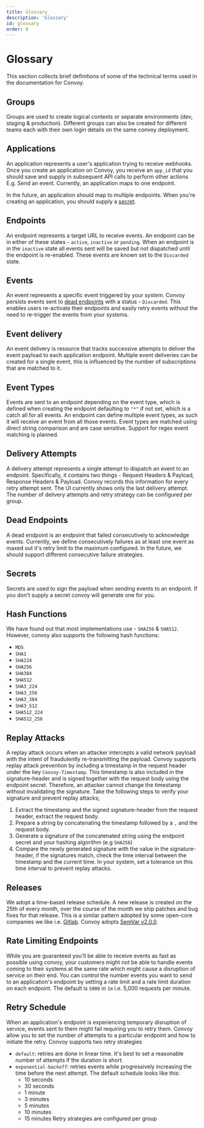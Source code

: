 ```yaml
---
title: Glossary
description: 'Glossary'
id: glossary
order: 8
---
```



# Glossary

This section collects brief definitions of some of the technical terms used in the documentation for Convoy.


## Groups

Groups are used to create logical contexts or separate environments (dev, staging & production). Different groups can also be created for different teams each with their own login details on the same convoy deployment.

## Applications

An application represents a user's application trying to receive webhooks. Once you create an application on Convoy, you receive an `app_id` that you should save and supply in subsequent API calls to perform other actions E.g. Send an event. Currently, an application maps to one endpoint. 

In the future, an application should map to multiple endpoints. When you're creating an application, you should supply a [secret](#secrets).

## Endpoints

An endpoint represents a target URL to receive events. An endpoint can be in either of these states - `active`, `inactive` or `pending`. When an endpoint is in the `inactive` state all events sent will be saved but not dispatched until the endpoint is re-enabled. These events are known set to the `Discarded` state.

## Events

An event represents a specific event triggered by your system. Convoy persists events sent to [dead endpoints](#dead-endpoints) with a status - `Discarded`. This enables users re-activate their endpoints and easily retry events without the need to re-trigger the events from your systems.

## Event delivery

An event delivery is resource that tracks successive attempts to deliver the event payload to each application endpoint. Multiple event deliveries can be created for a single event, this is influenced by the number of subscriptions that are matched to it.

## Event Types

Events are sent to an endpoint depending on the event type, which is defined when creating the endpoint defaulting to `"*"` if not set, which is a catch all for all events. An endpoint can define multiple event types, as such it will receive an event from all those events. Event types are matched using direct string comparison and are case sensitive. Support for regex event matching is planned.

## Delivery Attempts

A delivery attempt represents a single attempt to dispatch an event to an endpoint. Specifically, it contains two things - Request Headers & Payload, Response Headers & Payload. Convoy records this information for every retry attempt sent. The UI currently shows only the last delivery attempt. The number of delivery attempts and retry strategy can be configured per group.

## Dead Endpoints

A dead endpoint is an endpoint that failed consecutively to acknowledge events. Currently, we define consecutively failures as at least one event as maxed out it's retry limit to the maximum configured. In the future, we should support different consecutive failure strategies.

## Secrets

Secrets are used to sign the payload when sending events to an endpoint. If you don't supply a secret convoy will generate one for you.

## Hash Functions

We have found out that most implementations use - `SHA256` & `SHA512`. However, convoy also supports the following hash functions:
- `MD5`
- `SHA1` 
- `SHA224`
- `SHA256`
- `SHA384`
- `SHA512`
- `SHA3_224`
- `SHA3_256`
- `SHA3_384`
- `SHA3_512`
- `SHA512_224`
- `SHA512_256` 


## Replay Attacks

A replay attack occurs when an attacker intercepts a valid network payload with the intent of fraudulently re-transmitting the payload. Convoy supports replay attack prevention by including a timestamp in the request header under the key `Convoy-Timestamp`. This timestamp is also included in the signature-header and is signed together with the request body using the endpoint secret. Therefore, an attacker cannot change the timestamp without invalidating the signature. Take the following steps to verify your signature and prevent replay attacks;

1. Extract the timestamp and the signed signature-header from the request header, extract the request body.
2. Prepare a string by concatenating the timestamp followed by a `,` and the request body.
3. Generate a signature of the concatenated string using the endpoint secret and your hashing algorithm (e.g `SHA256`)
4. Compare the newly generated signature with the value in the signature-header, if the signatures match, check the time interval between the timestamp and the current time. In your system, set a tolerance on this time interval to prevent replay attacks.

## Releases

We adopt a time-based release schedule.  A new release is created on the 25th of every month, over the course of the month we ship patches and bug fixes for that release. This is a similar pattern adopted by some open-core companies we like i.e. [Gitlab](https://about.gitlab.com/releases/). Convoy adopts [SemVar v2.0.0](https://semver.org/spec/v2.0.0.html).

## Rate Limiting Endpoints

While you are guaranteed you'll be able to receive events as fast as possible using convoy, your customers might not be able to handle events coming to their systems at the same rate which might cause a disruption of service on their end.  You can control the number events you want to send to an application's endpoint by setting a rate limit and a rate limit duration on each endpoint. The default is `5000` in `1m` i.e. 5,000 requests per minute.

## Retry Schedule

When an application's endpoint is experiencing temporary disruption of service, events sent to them might fail requiring you to retry them. Convoy allow you to set the number of attempts to a particular endpoint and how to initiate the retry. Convoy supports two retry strategies
- `default`: retries are done in linear time. It's best to set a reasonable number of attempts if the duration is short.
- `exponential-backoff`:  retries events while progressively increasing the time before the next attempt. The default schedule looks like this:
	-	10 seconds
	-	30 seconds
	-	1 minute
	-	3 minutes
	-	5 minutes
	-	10 minutes
	-	15 minutes
Retry strategies are configured per group